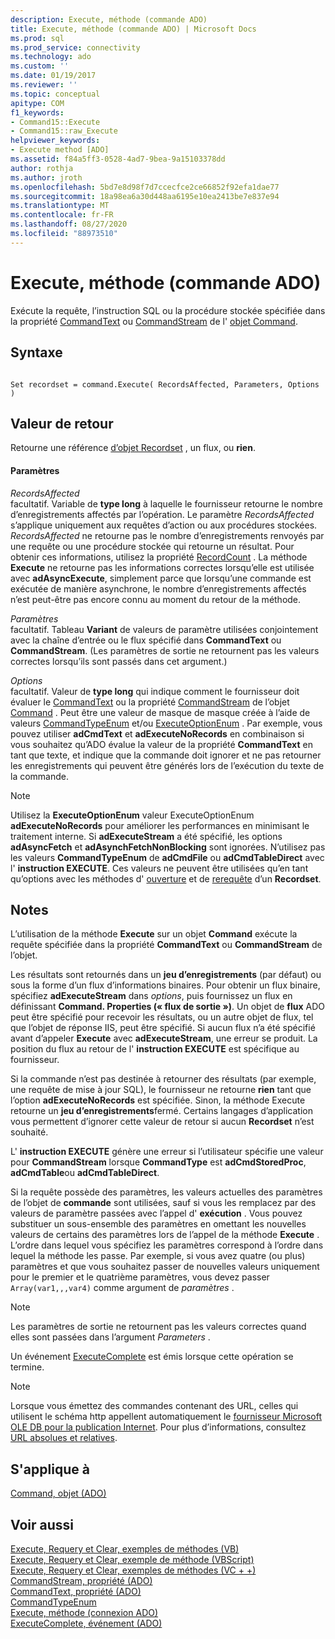 ```yaml
---
description: Execute, méthode (commande ADO)
title: Execute, méthode (commande ADO) | Microsoft Docs
ms.prod: sql
ms.prod_service: connectivity
ms.technology: ado
ms.custom: ''
ms.date: 01/19/2017
ms.reviewer: ''
ms.topic: conceptual
apitype: COM
f1_keywords:
- Command15::Execute
- Command15::raw_Execute
helpviewer_keywords:
- Execute method [ADO]
ms.assetid: f84a5ff3-0528-4ad7-9bea-9a15103378dd
author: rothja
ms.author: jroth
ms.openlocfilehash: 5bd7e8d98f7d7ccecfce2ce66852f92efa1dae77
ms.sourcegitcommit: 18a98ea6a30d448aa6195e10ea2413be7e837e94
ms.translationtype: MT
ms.contentlocale: fr-FR
ms.lasthandoff: 08/27/2020
ms.locfileid: "88973510"
---
```

# <a name="execute-method-ado-command"></a>Execute, méthode (commande ADO)
Exécute la requête, l’instruction SQL ou la procédure stockée spécifiée dans la propriété [CommandText](../../../ado/reference/ado-api/commandtext-property-ado.md) ou [CommandStream](../../../ado/reference/ado-api/commandstream-property-ado.md) de l' [objet Command](../../../ado/reference/ado-api/command-object-ado.md).  
  
## <a name="syntax"></a>Syntaxe  
  
```  
  
Set recordset = command.Execute( RecordsAffected, Parameters, Options )  
```  
  
## <a name="return-value"></a>Valeur de retour  
 Retourne une référence [d’objet Recordset](../../../ado/reference/ado-api/recordset-object-ado.md) , un flux, ou **rien**.  
  
#### <a name="parameters"></a>Paramètres  
 *RecordsAffected*  
 facultatif. Variable de **type long** à laquelle le fournisseur retourne le nombre d’enregistrements affectés par l’opération. Le paramètre *RecordsAffected* s’applique uniquement aux requêtes d’action ou aux procédures stockées. *RecordsAffected* ne retourne pas le nombre d’enregistrements renvoyés par une requête ou une procédure stockée qui retourne un résultat. Pour obtenir ces informations, utilisez la propriété [RecordCount](../../../ado/reference/ado-api/recordcount-property-ado.md) . La méthode **Execute** ne retourne pas les informations correctes lorsqu’elle est utilisée avec **adAsyncExecute**, simplement parce que lorsqu’une commande est exécutée de manière asynchrone, le nombre d’enregistrements affectés n’est peut-être pas encore connu au moment du retour de la méthode.  
  
 *Paramètres*  
 facultatif. Tableau **Variant** de valeurs de paramètre utilisées conjointement avec la chaîne d’entrée ou le flux spécifié dans **CommandText** ou **CommandStream**. (Les paramètres de sortie ne retournent pas les valeurs correctes lorsqu’ils sont passés dans cet argument.)  
  
 *Options*  
 facultatif. Valeur de **type long** qui indique comment le fournisseur doit évaluer le [CommandText](../../../ado/reference/ado-api/commandtext-property-ado.md) ou la propriété [CommandStream](../../../ado/reference/ado-api/commandstream-property-ado.md) de l’objet [Command](../../../ado/reference/ado-api/command-object-ado.md) . Peut être une valeur de masque de masque créée à l’aide de valeurs [CommandTypeEnum](../../../ado/reference/ado-api/commandtypeenum.md) et/ou [ExecuteOptionEnum](../../../ado/reference/ado-api/executeoptionenum.md) . Par exemple, vous pouvez utiliser **adCmdText** et **adExecuteNoRecords** en combinaison si vous souhaitez qu’ADO évalue la valeur de la propriété **CommandText** en tant que texte, et indique que la commande doit ignorer et ne pas retourner les enregistrements qui peuvent être générés lors de l’exécution du texte de la commande.  
  
> [!NOTE]
>  Utilisez la **ExecuteOptionEnum** valeur ExecuteOptionEnum **adExecuteNoRecords** pour améliorer les performances en minimisant le traitement interne. Si **adExecuteStream** a été spécifié, les options **adAsyncFetch** et **adAsynchFetchNonBlocking** sont ignorées. N’utilisez pas les valeurs **CommandTypeEnum** de **adCmdFile** ou **adCmdTableDirect** avec l' **instruction EXECUTE**. Ces valeurs ne peuvent être utilisées qu’en tant qu’options avec les méthodes d' [ouverture](../../../ado/reference/ado-api/open-method-ado-recordset.md) et de [rerequête](../../../ado/reference/ado-api/requery-method.md) d’un **Recordset**.  
  
## <a name="remarks"></a>Notes  
 L’utilisation de la méthode **Execute** sur un objet **Command** exécute la requête spécifiée dans la propriété **CommandText** ou **CommandStream** de l’objet.  
  
 Les résultats sont retournés dans un **jeu d’enregistrements** (par défaut) ou sous la forme d’un flux d’informations binaires. Pour obtenir un flux binaire, spécifiez **adExecuteStream** dans *options*, puis fournissez un flux en définissant **Command. Properties (« flux de sortie »)**. Un objet de **flux** ADO peut être spécifié pour recevoir les résultats, ou un autre objet de flux, tel que l’objet de réponse IIS, peut être spécifié. Si aucun flux n’a été spécifié avant d’appeler **Execute** avec **adExecuteStream**, une erreur se produit. La position du flux au retour de l' **instruction EXECUTE** est spécifique au fournisseur.  
  
 Si la commande n’est pas destinée à retourner des résultats (par exemple, une requête de mise à jour SQL), le fournisseur ne retourne **rien** tant que l’option **adExecuteNoRecords** est spécifiée. Sinon, la méthode Execute retourne un **jeu d’enregistrements**fermé. Certains langages d’application vous permettent d’ignorer cette valeur de retour si aucun **Recordset** n’est souhaité.  
  
 L' **instruction EXECUTE** génère une erreur si l’utilisateur spécifie une valeur pour **CommandStream** lorsque **CommandType** est **adCmdStoredProc**, **adCmdTable**ou **adCmdTableDirect**.  
  
 Si la requête possède des paramètres, les valeurs actuelles des paramètres de l’objet de **commande** sont utilisées, sauf si vous les remplacez par des valeurs de paramètre passées avec l’appel d' **exécution** . Vous pouvez substituer un sous-ensemble des paramètres en omettant les nouvelles valeurs de certains des paramètres lors de l’appel de la méthode **Execute** . L’ordre dans lequel vous spécifiez les paramètres correspond à l’ordre dans lequel la méthode les passe. Par exemple, si vous avez quatre (ou plus) paramètres et que vous souhaitez passer de nouvelles valeurs uniquement pour le premier et le quatrième paramètres, vous devez passer `Array(var1,,,var4)` comme argument de *paramètres* .  
  
> [!NOTE]
>  Les paramètres de sortie ne retournent pas les valeurs correctes quand elles sont passées dans l’argument *Parameters* .  
  
 Un événement [ExecuteComplete](../../../ado/reference/ado-api/executecomplete-event-ado.md) est émis lorsque cette opération se termine.  
  
> [!NOTE]
>  Lorsque vous émettez des commandes contenant des URL, celles qui utilisent le schéma http appellent automatiquement le [fournisseur Microsoft OLE DB pour la publication Internet](../../../ado/guide/appendixes/microsoft-ole-db-provider-for-internet-publishing.md). Pour plus d’informations, consultez [URL absolues et relatives](../../../ado/guide/data/absolute-and-relative-urls.md).  
  
## <a name="applies-to"></a>S'applique à  
 [Command, objet (ADO)](../../../ado/reference/ado-api/command-object-ado.md)  
  
## <a name="see-also"></a>Voir aussi  
 [Execute, Requery et Clear, exemples de méthodes (VB)](../../../ado/reference/ado-api/execute-requery-and-clear-methods-example-vb.md)   
 [Execute, Requery et Clear, exemple de méthode (VBScript)](../../../ado/reference/ado-api/execute-requery-and-clear-methods-example-vbscript.md)   
 [Execute, Requery et Clear, exemples de méthodes (VC + +)](../../../ado/reference/ado-api/execute-requery-and-clear-methods-example-vc.md)   
 [CommandStream, propriété (ADO)](../../../ado/reference/ado-api/commandstream-property-ado.md)   
 [CommandText, propriété (ADO)](../../../ado/reference/ado-api/commandtext-property-ado.md)   
 [CommandTypeEnum](../../../ado/reference/ado-api/commandtypeenum.md)   
 [Execute, méthode (connexion ADO)](../../../ado/reference/ado-api/execute-method-ado-connection.md)   
 [ExecuteComplete, événement (ADO)](../../../ado/reference/ado-api/executecomplete-event-ado.md)
